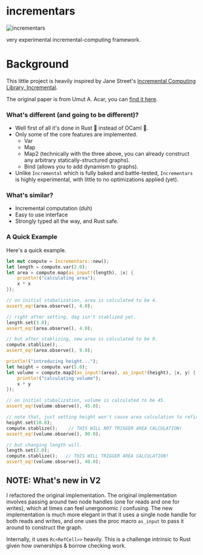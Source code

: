 # incrementars

![incrementars](https://github.com/YilunAllenChen/incrementars/assets/32376517/3151ae7f-b7c4-436f-a0f5-5595af5bfafb)

very experimental incremental-computing framework.

# Background

This little project is heavily inspired by Jane Street's [Incremental Computing Library, Incremental](https://github.com/janestreet/incremental).

The original paper is from Umut A. Acar, you can [find it here](https://drive.google.com/file/d/19UcnvDS1_6opK5qZcceuDjHTLmG_9Ovf/view).

### What's different (and going to be different)?

- Well first of all it's done in Rust 🦀 instead of OCaml 🐫.
- Only some of the core features are implemented.
  - Var
  - Map
  - Map2 (technically with the three above, you can already construct any arbitrary statically-structured graphs).
  - Bind (allows you to add dynamism to graphs).
- Unlike `Incremental` which is fully baked and battle-tested, `Incrementars` is highly experimental, with little to no optimizations applied (yet).

### What's similar?

- Incremental computation (duh)
- Easy to use interface
- Strongly typed all the way, and Rust safe.

### A Quick Example

Here's a quick example.

```rust
let mut compute = Incrementars::new();
let length = compute.var(2.0);
let area = compute.map(as_input!(length), |x| {
    println!("calculating area");
    x * x
});

// on initial stabalization, area is calculated to be 4.
assert_eq!(area.observe(), 4.0);

// right after setting, dag isn't stablized yet.
length.set(3.0);
assert_eq!(area.observe(), 4.0);

// but after stablizing, new area is calculated to be 9.
compute.stablize();
assert_eq!(area.observe(), 9.0);

println!("introducing height...");
let height = compute.var(5.0);
let volume = compute.map2(as_input!(area), as_input!(height), |x, y| {
    println!("calculating volume");
    x * y
});

// on initial stabalization, volume is calculated to be 45.
assert_eq!(volume.observe(), 45.0);

// note that, just setting height won't cause area calculation to refire!
height.set(10.0);
compute.stablize();    // THIS WILL NOT TRIGGER AREA CALCULATION!
assert_eq!(volume.observe(), 90.0);

// but changing length will.
length.set(2.0);
compute.stablize();   // THIS WILL TRIGGER AREA CALCULATION!
assert_eq!(volume.observe(), 40.0);
```

## NOTE: What's new in V2

I refactored the original implementation. The original implementation involves passing around two node handles (one
for reads and one for writes), which at times can feel unergonomic / confusing. The new implementation is much more
elegant in that it uses a single node handle for both reads and writes, and one uses the proc macro `as_input` to pass
it around to construct the graph.

Internally, it uses `Rc<RefCell>>` heavily. This is a challenge intrinsic to Rust given how ownerships & borrow checking
work.

